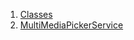 1.  [Classes](services_third_party_service_multi_media_pick_service/#classes)
2.  [MultiMediaPickerService](services_third_party_service_multi_media_pick_service/MultiMediaPickerService-class.html)
